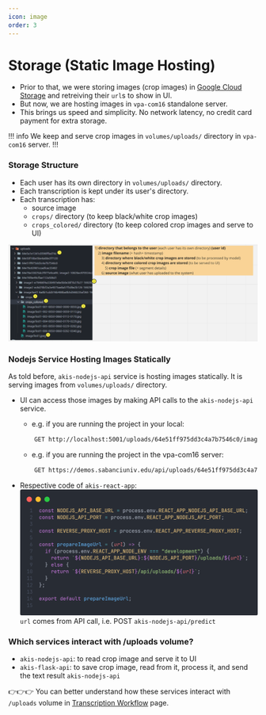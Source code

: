 ```yaml
---
icon: image
order: 3
---
```


# Storage (Static Image Hosting)

- Prior to that, we were storing images (crop images) in [Google Cloud Storage](https://cloud.google.com/storage) and retreiving their `url`s to show in UI.
- But now, we are hosting images in `vpa-com16` standalone server.
- This brings us speed and simplicity. No network latency, no credit card payment for extra storage.

!!! info
We keep and serve crop images in `volumes/uploads/` directory in `vpa-com16` server.
!!!

### Storage Structure

- Each user has its own directory in `volumes/uploads/` directory.
- Each transcription is kept under its user's directory.
- Each transcription has:
  - source image
  - `crops/` directory (to keep black/white crop images)
  - `crops_colored/` directory (to keep colored crop images and serve to UI)

![storage structure](/static/storage-detailed.png)

### Nodejs Service Hosting Images Statically

As told before, `akis-nodejs-api` service is hosting images statically. It is serving images from `volumes/uploads/` directory.

- UI can access those images by making API calls to the `akis-nodejs-api` service.

  - e.g. if you are running the project in your local:

  ```sh
      GET http://localhost:5001/uploads/64e51ff975dd3c4a7b7546c0/imageTest1-22a908ca598541a2a9157edfa5cd849c-1692739212/crops_colored/imageTest1-001-0061-1057-0000-0176.jpg

  ```

  - e.g. if you are running the project in the vpa-com16 server:

  ```sh
      GET https://demos.sabanciuniv.edu/api/uploads/64e51ff975dd3c4a7b7546c0/imageTest1-22a908ca598541a2a9157edfa5cd849c-1692739212/crops_colored/imageTest1-001-0061-1057-0000-0176.jpg
  ```

- Respective code of `akis-react-app`:
  ![prepareImageUrl function in react-akis-app](/static/prepareImageUrl.png)
  `url` comes from API call, i.e. POST `akis-nodejs-api/predict`

### Which services interact with /uploads volume?

- `akis-nodejs-api`: to read crop image and serve it to UI
- `akis-flask-api`: to save crop image, read from it, process it, and send the text result `akis-nodejs-api`

👉👉👉 You can better understand how these services interact with `/uploads` volume in [Transcription Workflow](/transcription-workflow) page.
